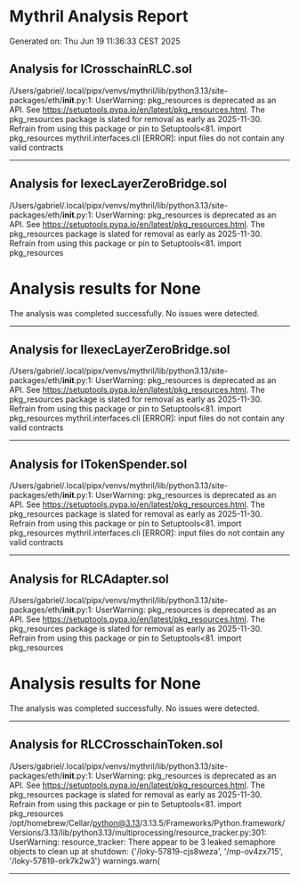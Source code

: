 # Mythril Analysis Report
Generated on: Thu Jun 19 11:36:33 CEST 2025

## Analysis for ICrosschainRLC.sol

/Users/gabriel/.local/pipx/venvs/mythril/lib/python3.13/site-packages/eth/__init__.py:1: UserWarning: pkg_resources is deprecated as an API. See https://setuptools.pypa.io/en/latest/pkg_resources.html. The pkg_resources package is slated for removal as early as 2025-11-30. Refrain from using this package or pin to Setuptools<81.
  import pkg_resources
mythril.interfaces.cli [ERROR]: input files do not contain any valid contracts

---

## Analysis for IexecLayerZeroBridge.sol

/Users/gabriel/.local/pipx/venvs/mythril/lib/python3.13/site-packages/eth/__init__.py:1: UserWarning: pkg_resources is deprecated as an API. See https://setuptools.pypa.io/en/latest/pkg_resources.html. The pkg_resources package is slated for removal as early as 2025-11-30. Refrain from using this package or pin to Setuptools<81.
  import pkg_resources
# Analysis results for None
The analysis was completed successfully. No issues were detected.


---

## Analysis for IIexecLayerZeroBridge.sol

/Users/gabriel/.local/pipx/venvs/mythril/lib/python3.13/site-packages/eth/__init__.py:1: UserWarning: pkg_resources is deprecated as an API. See https://setuptools.pypa.io/en/latest/pkg_resources.html. The pkg_resources package is slated for removal as early as 2025-11-30. Refrain from using this package or pin to Setuptools<81.
  import pkg_resources
mythril.interfaces.cli [ERROR]: input files do not contain any valid contracts

---

## Analysis for ITokenSpender.sol

/Users/gabriel/.local/pipx/venvs/mythril/lib/python3.13/site-packages/eth/__init__.py:1: UserWarning: pkg_resources is deprecated as an API. See https://setuptools.pypa.io/en/latest/pkg_resources.html. The pkg_resources package is slated for removal as early as 2025-11-30. Refrain from using this package or pin to Setuptools<81.
  import pkg_resources
mythril.interfaces.cli [ERROR]: input files do not contain any valid contracts

---

## Analysis for RLCAdapter.sol

/Users/gabriel/.local/pipx/venvs/mythril/lib/python3.13/site-packages/eth/__init__.py:1: UserWarning: pkg_resources is deprecated as an API. See https://setuptools.pypa.io/en/latest/pkg_resources.html. The pkg_resources package is slated for removal as early as 2025-11-30. Refrain from using this package or pin to Setuptools<81.
  import pkg_resources
# Analysis results for None
The analysis was completed successfully. No issues were detected.


---

## Analysis for RLCCrosschainToken.sol

/Users/gabriel/.local/pipx/venvs/mythril/lib/python3.13/site-packages/eth/__init__.py:1: UserWarning: pkg_resources is deprecated as an API. See https://setuptools.pypa.io/en/latest/pkg_resources.html. The pkg_resources package is slated for removal as early as 2025-11-30. Refrain from using this package or pin to Setuptools<81.
  import pkg_resources
/opt/homebrew/Cellar/python@3.13/3.13.5/Frameworks/Python.framework/Versions/3.13/lib/python3.13/multiprocessing/resource_tracker.py:301: UserWarning: resource_tracker: There appear to be 3 leaked semaphore objects to clean up at shutdown: {'/loky-57819-cjs8weza', '/mp-ov4zx715', '/loky-57819-ork7k2w3'}
  warnings.warn(

---


